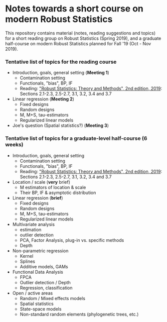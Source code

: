 # Notes towards a short course on modern Robust Statistics

This repository contains material (notes, reading suggestions and topics) for a short reading group on Robust Statistics (Spring 2019), and a graduate half-course on modern Robust Statistics planned for Fall '19 (Oct - Nov 2019).

### Tentative list of topics for the reading course

- Introduction, goals, general setting (**Meeting 1**)
   - Contamination setting
   - Functionals, "bias", BP, IF
   - Reading: ["Robust Statistics: Theory and Methods", 2nd edition, 2019](https://www.wiley.com/go/maronna/robust): Sections 2.1-2.3, 2.5-2.7, 3.1, 3.2, 3.4 and 3.7 
- Linear regression (**Meeting 2**)
   - Fixed designs
   - Random designs
   - M, M+S, tau-estimators
   - Regularized linear models
- Joe's question (Spatial statistics?) (**Meeting 3**)
   
### Tentative list of topics for a graduate-level half-course (6 weeks)
- Introduction, goals, general setting
   - Contamination setting
   - Functionals, "bias", BP, IF
   - Reading: ["Robust Statistics: Theory and Methods", 2nd edition, 2019](https://www.wiley.com/go/maronna/robust): Sections 2.1-2.3, 2.5-2.7, 3.1, 3.2, 3.4 and 3.7 
- Location / scale (**very** brief)
   - M estimators of location & scale
   - Their BP, IF & asymptotic distribution
- Linear regression (**brief**)
   - Fixed designs
   - Random designs
   - M, M+S, tau-estimators
   - Regularized linear models 
- Multivariate analysis
   - estimation
   - outlier detection
   - PCA, Factor Analysis, plug-in vs. specific methods
   - Depth
- Non-parametric regression
   - Kernel
   - Splines
   - Additive models, GAMs
- Functional Data Analysis
   - FPCA
   - Outlier detection / Depth
   - Regression, classification
- Open / active areas
   - Random / Mixed effects models
   - Spatial statistics
   - State-space models
   - Non-standard random elements (phylogenetic trees, etc.)
 
